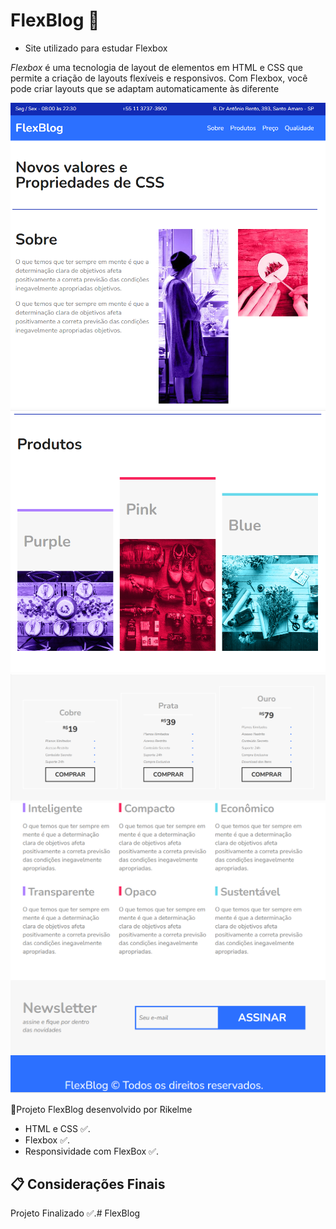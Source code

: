 # FlexBlog 📂

- Site utilizado para estudar Flexbox

_Flexbox_ é uma tecnologia de layout de elementos em HTML e CSS que permite a criação de layouts flexíveis e responsivos. Com Flexbox, você pode criar layouts que se adaptam automaticamente às diferente

<img src="./img/cap1.png">
<img src="./img/cap2.png">
<img src="./img/cap3.png">
<img src="./img/cap4.png">

📌Projeto FlexBlog desenvolvido por Rikelme

- HTML e CSS ✅.
- Flexbox ✅.
- Responsividade com FlexBox ✅.

## 📋 Considerações Finais
Projeto Finalizado ✅.#   F l e x B l o g 
 
 